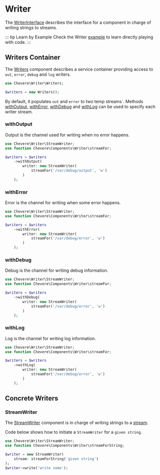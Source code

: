 # Writer

The [WriterInterface](../reference/Chevere/Interfaces/Writer/WriterInterface.md) describes the interface for a component in charge of writing strings to streams.

::: tip Learn by Example
Check the Writer [example](https://github.com/chevere/examples/tree/main/00.HelloWorld#01writerphp) to learn directly playing with code.
:::

## Writers Container

The [Writers](../reference/Chevere/Components/Writer/Writers.md) component describes a service container providing access to `out`, `error`, `debug` and `log` writers.

```php
use Chevere\Writer\Writers;

$writers = new Writers();
```

By default, it populates `out` and `error` to two temp streams`. Methods [withOutput](#withoutput), [withError](#witherror), [withDebug](#withdebug) and [withLog](#withlog) can be used to specify each writer stream.

### withOutput

Output is the channel used for writing when no error happens.

```php
use Chevere\Writer\StreamWriter;
use function Chevere\Components\Writer\streamFor;

$writers = $writers
    ->withOutput(
        writer: new StreamWriter(
            streamFor('/var/debug/output', 'w')
        )
    );
```

### withError

Error is the channel for writing when some error happens.

```php
use Chevere\Writer\StreamWriter;
use function Chevere\Components\Writer\streamFor;

$writers = $writers
    ->withError(
        writer: new StreamWriter(
            streamFor('/var/debug/error', 'w')
        )
    );
```

### withDebug

Debug is the channel for writing debug information.

```php
use Chevere\Writer\StreamWriter;
use function Chevere\Components\Writer\streamFor;

$writers = $writers
    ->withDebug(
        writer: new StreamWriter(
            streamFor('/var/debug/error', 'w')
        )
    );
```

### withLog

Log is the channel for writing log information.

```php
use Chevere\Writer\StreamWriter;
use function Chevere\Components\Writer\streamFor;

$writers = $writers
    ->withLog(
        writer: new StreamWriter(
            streamFor('/var/debug/error', 'w')
        )
    );
```

## Concrete Writers

### StreamWriter

The [StreamWriter](../reference/Chevere/Components/Writer/StreamWriter.md) component is in charge of writing strings to a [stream](https://www.php.net/stream).

Code below shows how to initiate a `StreamWriter` for a `given string`.

```php
use Chevere\Writer\StreamWriter;
use function Chevere\Components\Writer\streamForString;

$writer = new StreamWriter(
    stream: streamForString('given string')
);
$writer->write('write some');
```

